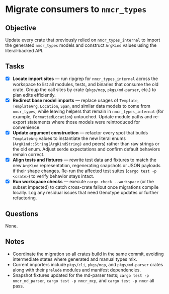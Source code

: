 # Migrate consumers to `nmcr_types`

## Objective

Update every crate that previously relied on `nmcr_types_internal` to import the generated `nmcr_types` models and construct `ArgKind` values using the literal-backed API.

## Tasks

- [x] **Locate import sites** — run ripgrep for `nmcr_types_internal` across the workspace to list all modules, tests, and binaries that consume the old crate.
      Group the call sites by crate (`pkgs/mcp`, `pkgs/md-parser`, etc.) to plan edits efficiently.
- [x] **Redirect base model imports** — replace usages of `Template`, `TemplateArg`, `Location`, `Span`, and similar data models to come from `nmcr_types`, while leaving helpers that remain in `nmcr_types_internal` (for example, `FormattedLocation`) untouched.
      Update module paths and re-export statements where those models were reintroduced for convenience.
- [x] **Update argument construction** — refactor every spot that builds `TemplateArg` values to instantiate the new literal enums (`ArgKind::String(ArgKindString)` and peers) rather than raw strings or the old enum.
      Adjust serde expectations and confirm default behaviors remain correct.
- [x] **Align tests and fixtures** — rewrite test data and fixtures to match the new `ArgKind` representation, regenerating snapshots or JSON payloads if their shape changes.
      Re-run the affected test suites (`cargo test -p <crate>`) to verify behavior stays intact.
- [x] **Run workspace checks** — execute `cargo check --workspace` (or the subset impacted) to catch cross-crate fallout once migrations compile locally.
      Log any residual issues that need Genotype updates or further refactoring.

## Questions

None.

## Notes

- Coordinate the migration so all crates build in the same commit, avoiding intermediate states where generated and manual types mix.
- Current importers include `pkgs/cli`, `pkgs/mcp`, and `pkgs/md-parser` crates along with their `prelude` modules and manifest dependencies.
- Snapshot fixtures updated for the md-parser tests; `cargo test -p nmcr_md_parser`, `cargo test -p nmcr_mcp`, and `cargo test -p nmcr` all pass.

